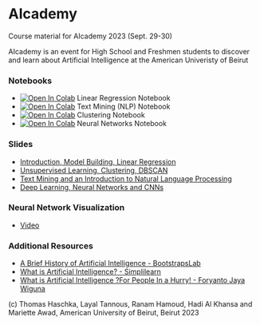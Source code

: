 # AIcademy
Course material for AIcademy 2023 (Sept. 29-30)

AIcademy is an event for High School and Freshmen students to discover
and learn about Artificial Intelligence at the American Univeristy of Beirut

### Notebooks
- [![Open In Colab](https://colab.research.google.com/assets/colab-badge.svg)](https://colab.research.google.com/github/AI-DSCHubAUB/AIcademy/blob/main/notebooks/AUB_AI_linreg_model_build.ipynb#create=true) Linear Regression Notebook
- [![Open In Colab](https://colab.research.google.com/assets/colab-badge.svg)](https://colab.research.google.com/github/AI-DSCHubAUB/AIcademy/blob/main/notebooks/AUB_AI_text.ipynb#create=true) Text Mining (NLP) Notebook
- [![Open In Colab](https://colab.research.google.com/assets/colab-badge.svg)](https://colab.research.google.com/github/AI-DSCHubAUB/AIcademy/blob/main/notebooks/Unsupervised_Learning_Clustering_the_nocturnal_spring_weather_of_France.ipynb#create=true) Clustering Notebook
- [![Open In Colab](https://colab.research.google.com/assets/colab-badge.svg)](https://colab.research.google.com/github/AI-DSCHubAUB/AIcademy/blob/main/notebooks/AUB_AI.ipynb#create=true) Neural Networks Notebook

### Slides
- [Introduction, Model Building, Linear Regression](https://github.com/AI-DSCHubAUB/AIcademy/blob/main/slides/Introduction-Linear-Regression-and-Model-Building.pdf)
- [Unsupervised Learning, Clustering, DBSCAN](https://github.com/AI-DSCHubAUB/AIcademy/blob/main/slides/Clustering-with-DBSCAN.pdf)
- [Text Mining and an Introduction to Natural Language Processing](https://github.com/AI-DSCHubAUB/AIcademy/blob/main/slides/Text-Mining-and-NLP-introduction.pdf)
- [Deep Learning, Neural Networks and CNNs](https://github.com/AI-DSCHubAUB/AIcademy/blob/main/slides/Text-Mining-and-NLP-introduction.pdf)

### Neural Network Visualization
- [Video](https://github.com/AI-DSCHubAUB/AIcademy/blob/main/numbers.mov)

### Additional Resources
- [A Brief History of Artificial Intelligence - BootstrapsLab](https://www.youtube.com/watch?v=056v4OxKwlI)
- [What is Artificial Intelligence? - Simplilearn](https://www.youtube.com/watch?v=uMzUB89uSxU)
- [What is Artificial Intelligence ?For People In a Hurry! - Foryanto Jaya Wiguna](https://www.youtube.com/watch?v=GzUU-72A98Y)
  
(c) Thomas Haschka, Layal Tannous, Ranam Hamoud, Hadi Al Khansa and Mariette Awad, American University of Beirut, Beirut 2023 




